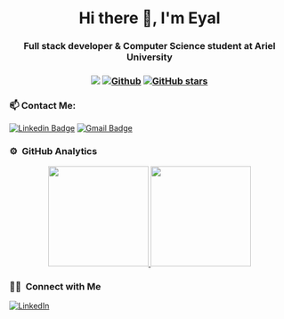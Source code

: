 <h1 align="center">Hi there 👋, I'm Eyal</h1>
<h3 align="center">Full stack developer & Computer Science student at Ariel University</h3>

<h3 align="center"> 
  
![](https://visitor-badge.laobi.icu/badge?page_id=Omer2041.Omer2041) 
[![Github](https://img.shields.io/github/followers/Omer2041?label=Followers&style=social)](https://github.com/Omer2041) 
[![GitHub stars](https://img.shields.io/github/stars/Omer2041?label=Stars&style=social)](https://github.com/Omer2041)
  
</h3>

<h3> 📫 Contact Me:</h3>

[![Linkedin Badge](https://img.shields.io/badge/-Linkedin-blue?style=flat-square&logo=Linkedin&logoColor=white&link=https://www.linkedin.com/in/omer-shalom-18915720a/)](https://www.linkedin.com/in/omer-shalom-18915720a/)
[![Gmail Badge](https://img.shields.io/badge/-omer2345@gmail.com-c14438?style=flat-square&logo=Gmail&logoColor=white&link=mailto:omer2345@gmail.com)](mailto:omer2345@gmail.com)


### ⚙️ &nbsp;GitHub Analytics
<p align="center">
<a href="https://github.com/Omer2041">
  <img height="180em" src="https://github-readme-stats-eight-theta.vercel.app/api?username=Omer2041&show_icons=true&theme=algolia&include_all_commits=true&count_private=true"/>
  <img height="180em" src="https://github-readme-stats-eight-theta.vercel.app/api/top-langs/?username=Omer2041&layout=compact&langs_count=8&theme=algolia"/>
</a>
</p>

### 🤝🏻 &nbsp;Connect with Me

<a href="https://www.linkedin.com/in/omer-shalom-18915720a/" target="_blank"><img src="https://img.shields.io/badge/LinkedIn-%230077B5.svg?&style=flat-square&logo=linkedin&logoColor=white" alt="LinkedIn"></a>
